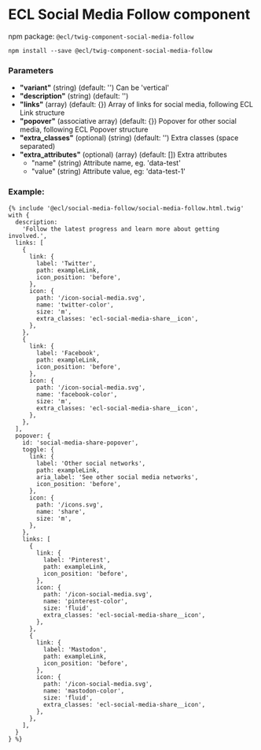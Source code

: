 # ECL Social Media Follow component

npm package: `@ecl/twig-component-social-media-follow`

```shell
npm install --save @ecl/twig-component-social-media-follow
```

### Parameters

- **"variant"** (string) (default: '') Can be 'vertical'
- **"description"** (string) (default: '')
- **"links"** (array) (default: {}) Array of links for social media, following ECL Link structure
- **"popover"** (associative array) (default: {}) Popover for other social media, following ECL Popover structure
- **"extra_classes"** (optional) (string) (default: '') Extra classes (space separated)
- **"extra_attributes"** (optional) (array) (default: []) Extra attributes
  - "name" (string) Attribute name, eg. 'data-test'
  - "value" (string) Attribute value, eg: 'data-test-1'

### Example:

<!-- prettier-ignore -->
```twig
{% include '@ecl/social-media-follow/social-media-follow.html.twig' with { 
  description:
    'Follow the latest progress and learn more about getting involved.', 
  links: [
    {
      link: {
        label: 'Twitter',
        path: exampleLink,
        icon_position: 'before',
      },
      icon: {
        path: '/icon-social-media.svg',
        name: 'twitter-color',
        size: 'm',
        extra_classes: 'ecl-social-media-share__icon',
      },
    },
    {
      link: {
        label: 'Facebook',
        path: exampleLink,
        icon_position: 'before',
      },
      icon: {
        path: '/icon-social-media.svg',
        name: 'facebook-color',
        size: 'm',
        extra_classes: 'ecl-social-media-share__icon',
      },
    },
  ],
  popover: {
    id: 'social-media-share-popover',
    toggle: {
      link: {
        label: 'Other social networks',
        path: exampleLink,
        aria_label: 'See other social media networks',
        icon_position: 'before',
      },
      icon: {
        path: '/icons.svg',
        name: 'share',
        size: 'm',
      },
    },
    links: [
      {
        link: {
          label: 'Pinterest',
          path: exampleLink,
          icon_position: 'before',
        },
        icon: {
          path: '/icon-social-media.svg',
          name: 'pinterest-color',
          size: 'fluid',
          extra_classes: 'ecl-social-media-share__icon',
        },
      },
      {
        link: {
          label: 'Mastodon',
          path: exampleLink,
          icon_position: 'before',
        },
        icon: {
          path: '/icon-social-media.svg',
          name: 'mastodon-color',
          size: 'fluid',
          extra_classes: 'ecl-social-media-share__icon',
        },
      },
    ],
  }
} %}
```
